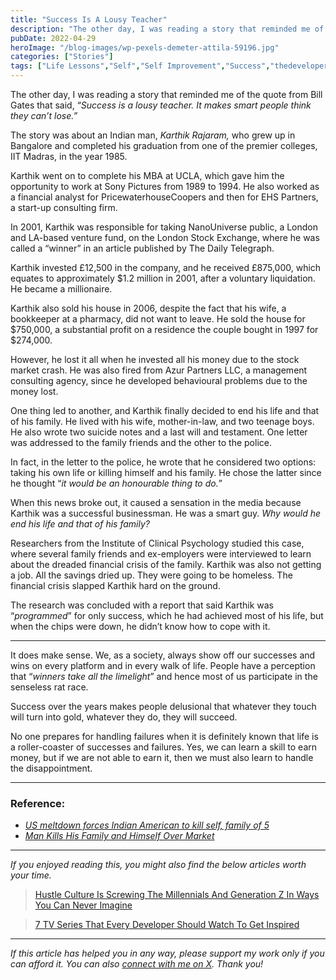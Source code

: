 ```yaml
---
title: "Success Is A Lousy Teacher"
description: "The other day, I was reading a story that reminded me of the quote from Bill Gates that said, “Success is a lousy teacher. It makes smart people think they can’t lose.” The story was about an Indian man,&nbsp;Karthik Rajaram,&nbsp;who grew up in Bangalore and completed his graduation from one of the premier colleges, IIT Madras, [&hellip;]"
pubDate: 2022-04-29
heroImage: "/blog-images/wp-pexels-demeter-attila-59196.jpg"
categories: ["Stories"]
tags: ["Life Lessons","Self","Self Improvement","Success","thedeveloperstory"]
---
```


The other day, I was reading a story that reminded me of the quote from Bill Gates that said, “_Success is a lousy teacher. It makes smart people think they can’t lose.”_

The story was about an Indian man, _Karthik Rajaram,_ who grew up in Bangalore and completed his graduation from one of the premier colleges, IIT Madras, in the year 1985.

Karthik went on to complete his MBA at UCLA, which gave him the opportunity to work at Sony Pictures from 1989 to 1994. He also worked as a financial analyst for PricewaterhouseCoopers and then for EHS Partners, a start-up consulting firm.

In 2001, Karthik was responsible for taking NanoUniverse public, a London and LA-based venture fund, on the London Stock Exchange, where he was called a “winner” in an article published by The Daily Telegraph.

Karthik invested £12,500 in the company, and he received £875,000, which equates to approximately $1.2 million in 2001, after a voluntary liquidation. He became a millionaire.

Karthik also sold his house in 2006, despite the fact that his wife, a bookkeeper at a pharmacy, did not want to leave. He sold the house for $750,000, a substantial profit on a residence the couple bought in 1997 for $274,000.

However, he lost it all when he invested all his money due to the stock market crash. He was also fired from Azur Partners LLC, a management consulting agency, since he developed behavioural problems due to the money lost.

One thing led to another, and Karthik finally decided to end his life and that of his family. He lived with his wife, mother-in-law, and two teenage boys. He also wrote two suicide notes and a last will and testament. One letter was addressed to the family friends and the other to the police.

In fact, in the letter to the police, he wrote that he considered two options: taking his own life or killing himself and his family. He chose the latter since he thought “_it would be an honourable thing to do._”

When this news broke out, it caused a sensation in the media because Karthik was a successful businessman. He was a smart guy. _Why would he end his life and that of his family?_

Researchers from the Institute of Clinical Psychology studied this case, where several family friends and ex-employers were interviewed to learn about the dreaded financial crisis of the family. Karthik was also not getting a job. All the savings dried up. They were going to be homeless. The financial crisis slapped Karthik hard on the ground.

The research was concluded with a report that said Karthik was “_programmed_” for only success, which he had achieved most of his life, but when the chips were down, he didn’t know how to cope with it.

* * *

It does make sense. We, as a society, always show off our successes and wins on every platform and in every walk of life. People have a perception that “_winners take all the limelight_” and hence most of us participate in the senseless rat race.

Success over the years makes people delusional that whatever they touch will turn into gold, whatever they do, they will succeed.

No one prepares for handling failures when it is definitely known that life is a roller-coaster of successes and failures. Yes, we can learn a skill to earn money, but if we are not able to earn it, then we must also learn to handle the disappointment.

* * *

### Reference:

*   [_US meltdown forces Indian American to kill self, family of 5_](https://www.indiatoday.in/latest-headlines/story/us-meltdown-forces-indian-american-to-kill-self-family-of-5-31161-2008-10-07)
*   [_Man Kills His Family and Himself Over Market_](https://www.nytimes.com/2008/10/08/us/08slay.html)

* * *

_If you enjoyed reading this, you might also find the below articles worth your time._

> [Hustle Culture Is Screwing The Millennials And Generation Z In Ways You Can Never Imagine](https://thedeveloperstory.com/2022/04/28/hustle-culture-is-screwing-the-millennials-and-generation-z-in-ways-you-can-never-imagine/)

> [7 TV Series That Every Developer Should Watch To Get Inspired](https://thedeveloperstory.com/2021/07/18/7-tv-series-that-every-developer-should-watch-to-get-inspired/)

* * *

_If this article has helped you in any way, please support my work only if you can afford it. You can also_ [_connect with me on X_](https://x.com/vivek_naskar)_. Thank you!_